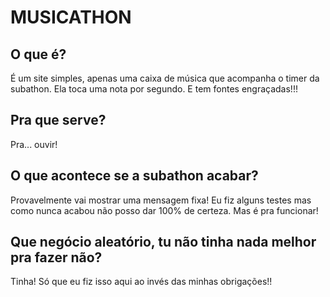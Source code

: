 # MUSICATHON

## O que é?
É um site simples, apenas uma caixa de música que acompanha o timer da subathon. Ela toca uma nota por segundo. E tem fontes engraçadas!!!

## Pra que serve?
Pra... ouvir!

## O que acontece se a subathon acabar?
Provavelmente vai mostrar uma mensagem fixa! Eu fiz alguns testes mas como nunca acabou não posso dar 100% de certeza. Mas é pra funcionar!

## Que negócio aleatório, tu não tinha nada melhor pra fazer não?
Tinha! Só que eu fiz isso aqui ao invés das minhas obrigações!!
